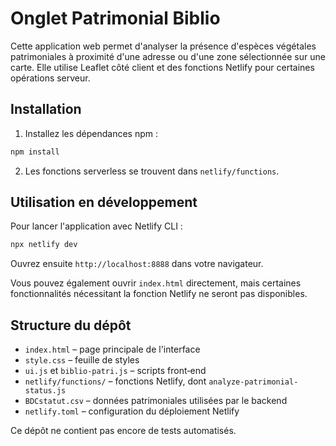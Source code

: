 # Onglet Patrimonial Biblio

Cette application web permet d'analyser la présence d'espèces végétales patrimoniales à proximité d'une adresse ou d'une zone sélectionnée sur une carte. Elle utilise Leaflet côté client et des fonctions Netlify pour certaines opérations serveur.

## Installation

1. Installez les dépendances npm :

```bash
npm install
```

2. Les fonctions serverless se trouvent dans `netlify/functions`.

## Utilisation en développement

Pour lancer l'application avec Netlify CLI :

```bash
npx netlify dev
```

Ouvrez ensuite `http://localhost:8888` dans votre navigateur.

Vous pouvez également ouvrir `index.html` directement, mais certaines fonctionnalités nécessitant la fonction Netlify ne seront pas disponibles.

## Structure du dépôt

- `index.html` – page principale de l'interface
- `style.css` – feuille de styles
- `ui.js` et `biblio-patri.js` – scripts front‑end
- `netlify/functions/` – fonctions Netlify, dont `analyze-patrimonial-status.js`
- `BDCstatut.csv` – données patrimoniales utilisées par le backend
- `netlify.toml` – configuration du déploiement Netlify

Ce dépôt ne contient pas encore de tests automatisés.
